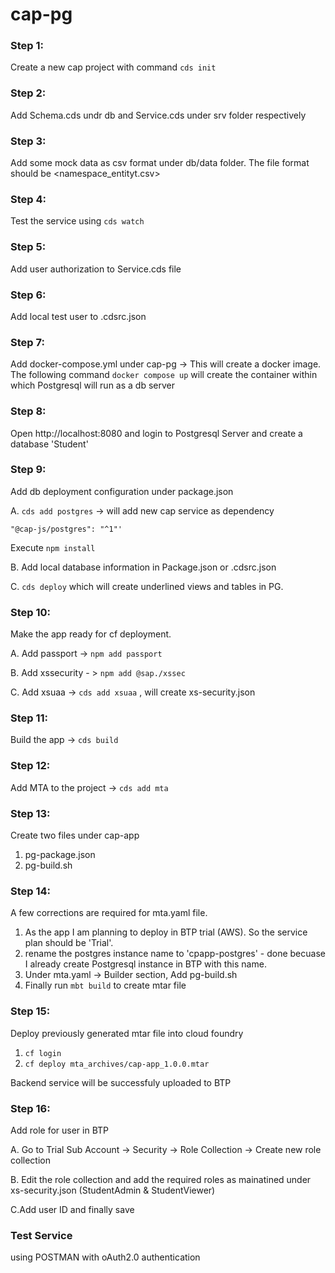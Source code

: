 # cap-pg

### Step 1:

Create a new cap project with command `cds init`

### Step 2:

Add Schema.cds undr db and Service.cds under srv folder respectively

### Step 3:

Add some mock data as csv format under db/data folder. The file format should be <namespace_entityt.csv>

### Step 4:

Test the service using `cds watch`

### Step 5:

Add user authorization to Service.cds file

### Step 6:

Add local test user to .cdsrc.json

### Step 7:

Add docker-compose.yml under cap-pg -> This will create a docker image. The following command `docker compose up` will create the container within which Postgresql will run as a db server

### Step 8:

Open http://localhost:8080 and login to Postgresql Server and create a database 'Student'

### Step 9:

Add db deployment configuration under package.json

A. `cds add postgres` -> will add new cap service as dependency

```josn
"@cap-js/postgres": "^1"'
```

Execute `npm install`

B. Add local database information in Package.json or .cdsrc.json

C. `cds deploy` which will create underlined views and tables in PG.

### Step 10:

Make the app ready for cf deployment.

A. Add passport -> `npm add passport`

B. Add xssecurity - > `npm add @sap./xssec`

C. Add xsuaa -> `cds add xsuaa` , will create xs-security.json

### Step 11:
Build the app -> 
`cds build`

### Step 12:
Add MTA to the project -> `cds add mta`

### Step 13:
Create two files under cap-app
1. pg-package.json
2. pg-build.sh


### Step 14:
A few corrections are required for mta.yaml file.

1. As the app I am planning to deploy in BTP trial (AWS). So the service plan should be 'Trial'.
2. rename the postgres instance name to 'cpapp-postgres' - done becuase I already create Postgresql instance in BTP with this name.
3. Under mta.yaml -> Builder section, Add pg-build.sh
4. Finally run `mbt build` to create mtar file

### Step 15:

Deploy previously generated mtar file into cloud foundry
1. `cf login`
2. `cf deploy mta_archives/cap-app_1.0.0.mtar`

Backend service will be successfuly uploaded to BTP

### Step 16:

Add role for user in BTP

A. Go to Trial Sub Account -> Security -> Role Collection -> Create new role collection

B. Edit the role collection and add the required roles as mainatined under xs-security.json (StudentAdmin & StudentViewer)

C.Add user ID and finally save

### Test Service
using POSTMAN with oAuth2.0 authentication 